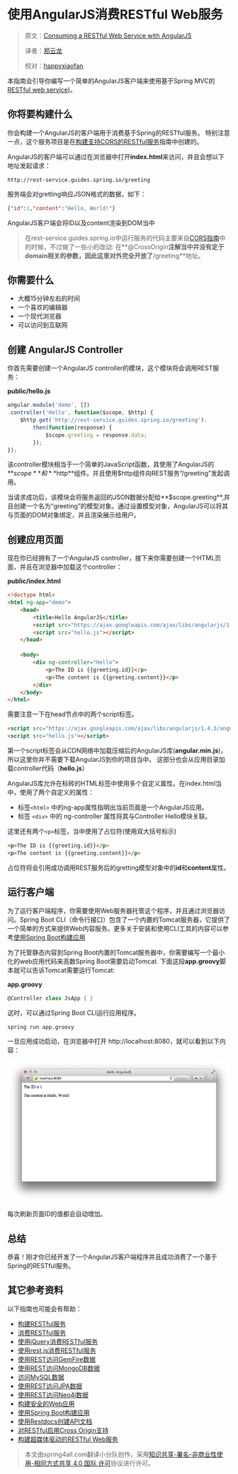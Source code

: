 # 使用AngularJS消费RESTful Web服务

> 原文：[Consuming a RESTful Web Service with AngularJS](https://spring.io/guides/gs/consuming-rest-angularjs/)
>
> 译者：[郑云龙](https://github.com/yunlzheng)
>
> 校对：[happyxiaofan](https://github.com/happyxiaofan/)

本指南会引导你编写一个简单的AngularJS客户端来使用基于Spring MVC的[RESTful web service](https://spring.io/understanding/REST))。

## 你将要构建什么

你会构建一个AngularJS的客户端用于消费基于Spring的RESTful服务。 特别注意一点，这个服务项目是在[构建支持CORS的RESTful服务](https://spring.io/guides/gs/rest-service-cors/)指南中创建的。

AngularJS的客户端可以通过在浏览器中打开**index.html**来访问，并且会想以下地址发起请求：

```
http://rest-service.guides.spring.io/greeting
```

服务端会对gretting响应JSON格式的数据，如下：

```json
{"id":1,"content":"Hello, World!"}
```

AngularJS客户端会将ID以及content渲染到DOM当中

> 在rest-service.guides.spring.io中运行服务的代码主要来自[CORS指南](https://spring.io/guides/gs/rest-service-cors/)中的时候，不过做了一些小的改动: 在**@CrossOrigin**注解当中并没有定于domain相关的参数，因此这里对外完全开放了**/greeting**地址。

## 你需要什么

* 大概15分钟左右的时间
* 一个喜欢的编辑器
* 一个现代浏览器
* 可以访问到互联网

## 创建 AngularJS Controller

你首先需要创建一个AngularJS controller的模块，这个模块将会调用REST服务：

**public/hello.js**

```javascript
angular.module('demo', [])
.controller('Hello', function($scope, $http) {
    $http.get('http://rest-service.guides.spring.io/greeting').
        then(function(response) {
            $scope.greeting = response.data;
        });
});
```

该controller模块相当于一个简单的JavaScript函数，其使用了AngularJS的**$scope**和**$http**组件。并且使用$http组件向REST服务“/greeting”发起调用。

当请求成功后，该模块会将服务返回的JSON数据分配给**$scope.greeting**,并且创建一个名为“greeting”的模型对象。通过设置模型对象，AngularJS可以将其与页面的DOM对象绑定，并且渲染展示给用户。

## 创建应用页面

现在你已经拥有了一个AngularJS controller，接下来你需要创建一个HTML页面，并且在浏览器中加载这个controller：

**public/index.html**

```html
<!doctype html>
<html ng-app="demo">
	<head>
		<title>Hello AngularJS</title>
		<script src="https://ajax.googleapis.com/ajax/libs/angularjs/1.4.3/angular.min.js"></script>
    	<script src="hello.js"></script>
	</head>

	<body>
		<div ng-controller="Hello">
			<p>The ID is {{greeting.id}}</p>
			<p>The content is {{greeting.content}}</p>
		</div>
	</body>
</html>
```

需要注意一下在head节点中的两个script标签。

```html
<script src="https://ajax.googleapis.com/ajax/libs/angularjs/1.4.3/angular.min.js"></script>
<script src="hello.js"></script>
```

第一个script标签会从CDN网络中加载压缩后的AngularJS库(**angular.min.js**)，所以这里你并不需要下载AngularJS到你的项目当中。 这部分也会从应用目录加载controller代码（**hello.js**）

AngularJS库允许在标砖的HTML标签中使用多个自定义属性。在index.html当中，使用了两个自定义的属性：

* 标签```<html>``` 中的ng-app属性指明出当前页面是一个AngularJS应用。
* 标签 ```<div>``` 中的 ng-controller 属性将其与Controller Hello模块关联。

这里还有两个```<p>```标签，当中使用了占位符(使用双大括号标示)

```html
<p>The ID is {{greeting.id}}</p>
<p>The content is {{greeting.content}}</p>
```

占位符将会引用成功调用REST服务后的gretting模型对象中的**id**和**content**属性。

## 运行客户端

为了运行客户端程序，你需要使用Web服务器托管这个程序，并且通过浏览器访问。Spring Boot CLI（命令行接口）包含了一个内置的Tomcat服务器，它提供了一个简单的方式来提供Web内容服务。更多关于安装和使用CLI工具的内容可以参考[使用Spring Boot构建应用](https://spring.io/guides/gs/spring-boot/) 

为了托管静态内容到Spring Boot内置的Tomcat服务器中，你需要编写一个最小化的web应用代码来高数Spring Boot需要启动Tomcat. 下面这段**app.groovy**脚本就可以告诉Tomcat需要运行Tomcat:

**app.groovy**

```groovy
@Controller class JsApp { }
```

这时，可以通过Spring Boot CLI运行应用程序。

```
spring run app.groovy
```

一旦应用成功启动，在浏览器中打开 http://localhost:8080，就可以看到以下内容：

![hello.png](../static/1034/hello.png)

每次刷新页面ID的值都会自动增加。

## 总结

恭喜！刚才你已经开发了一个AngularJS客户端程序并且成功消费了一个基于Spring的RESTful服务。

## 其它参考资料

以下指南也可能会有帮助：

* [构建RESTful服务](https://spring.io/guides/gs/rest-service/)
* [消费RESTful服务](https://spring.io/guides/gs/consuming-rest/)
* [使用jQuery消费RESTful服务](https://spring.io/guides/gs/consuming-rest-jquery/)
* [使用rest.js消费RESTful服务](https://spring.io/guides/gs/consuming-rest-restjs/)
* [使用REST访问GemFire数据](https://spring.io/guides/gs/accessing-gemfire-data-rest/)
* [使用REST访问MongoDB数据](https://spring.io/guides/gs/accessing-mongodb-data-rest/)
* [访问MySQL数据](https://spring.io/guides/gs/accessing-data-mysql/)
* [使用REST访问JPA数据](https://spring.io/guides/gs/accessing-data-rest/)
* [使用REST访问Neo4j数据](https://spring.io/guides/gs/accessing-neo4j-data-rest/)
* [构建安全的Web应用](https://spring.io/guides/gs/securing-web/)
* [使用Spring Boot构建应用](https://spring.io/guides/gs/spring-boot/)
* [使用Restdocs创建API文档](https://spring.io/guides/gs/testing-restdocs/)
* [对RESTful启用Cross Origin支持](https://spring.io/guides/gs/rest-service-cors/)
* [构建超媒体驱动的RESTful Web服务](https://spring.io/guides/gs/rest-hateoas/)

> 本文由spring4all.com翻译小分队创作，采用[知识共享-署名-非商业性使用-相同方式共享 4.0 国际 许可](http://creativecommons.org/licenses/by-nc-sa/4.0/)协议进行许可。

